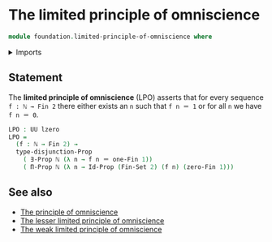 # The limited principle of omniscience

```agda
module foundation.limited-principle-of-omniscience where
```

<details><summary>Imports</summary>

```agda
open import elementary-number-theory.natural-numbers

open import foundation.disjunction
open import foundation.existential-quantification
open import foundation.universe-levels

open import foundation-core.identity-types
open import foundation-core.propositions
open import foundation-core.sets

open import univalent-combinatorics.standard-finite-types
```

</details>

## Statement

The **limited principle of omniscience** (LPO) asserts that for every sequence
`f : ℕ → Fin 2` there either exists an `n` such that `f n ＝ 1` or for all `n`
we have `f n ＝ 0`.

```agda
LPO : UU lzero
LPO =
  (f : ℕ → Fin 2) →
  type-disjunction-Prop
    ( ∃-Prop ℕ (λ n → f n ＝ one-Fin 1))
    ( Π-Prop ℕ (λ n → Id-Prop (Fin-Set 2) (f n) (zero-Fin 1)))
```

## See also

- [The principle of omniscience](foundation.principle-of-omniscience.md)
- [The lesser limited principle of omniscience](foundation.lesser-limited-principle-of-omniscience.md)
- [The weak limited principle of omniscience](foundation.weak-limited-principle-of-omniscience.md)
